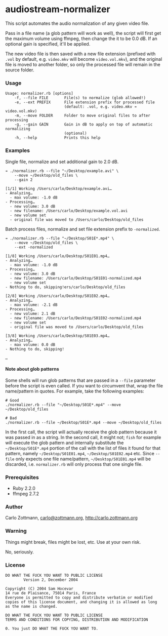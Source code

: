 # audiostream-normalizer

This script automates the audio normalization of any given video file.

Pass in a file name (a glob pattern will work as well), the script will first
get the maximum volume using ffmpeg, then change the it to be 0.0 dB.  If an
optional gain is specified, it'll be applied.

The new video file is then saved with a new file extension (prefixed with `.vol`
by default, e.g. `video.mkv` will become `video.vol.mkv`), and the original file
is moved to another folder, so only the processed file will remain in the source
folder.


### Usage

    Usage: normalizer.rb [options]
        -f, --file FILE       File(s) to normalize (glob allowed!)
        -e, --ext PREFIX      File extension prefix for processed file
                              (default: .vol, e.g. video.mkv ➔ video.vol.mkv)
        -m, --move FOLDER     Folder to move original files to after processing
        -g, --gain GAIN       Gain in dB to apply on top of automatic normalizing
                              (optional)
        -h, --help            Prints this help


### Examples

Single file, normalize and set additional gain to 2.0 dB.

    ➔ ./normalizer.rb --file "~/Desktop/example.avi" \
        --move ~/Desktop/old_files \
        --gain 2

    [1/1] Working /Users/carlo/Desktop/example.avi…
    - Analyzing…
      - max volume: -1.0 dB
    - Processing…
      - new volume: 3.0 dB
      - new filename: /Users/carlo/Desktop/example.vol.avi
      - new volume set
      - original file was moved to /Users/carlo/Desktop/old_files

Batch process files, normalize and set file extension prefix to `-normalized`.

    ➔ ./normalizer.rb --file "~/Desktop/S01E*.mp4" \
        --move ~/Desktop/old_files \
        --ext -normalized

    [1/8] Working /Users/carlo/Desktop/S01E01.mp4…
    - Analyzing…
      - max volume: -1.0 dB
    - Processing…
      - new volume: 3.0 dB
      - new filename: /Users/carlo/Desktop/S01E01-normalized.mp4
      - new volume set
    - Nothing to do, skipping!ers/carlo/Desktop/old_files

    [2/8] Working /Users/carlo/Desktop/S01E02.mp4…
    - Analyzing…
      - max volume: -2.1 dB
    - Processing…
      - new volume: 2.1 dB
      - new filename: /Users/carlo/Desktop/S01E02-normalized.mp4
      - new volume set
      - original file was moved to /Users/carlo/Desktop/old_files

    [3/8] Working /Users/carlo/Desktop/S01E03.mp4…
    - Analyzing…
      - max volume: 0.0 dB
    - Nothing to do, skipping!

    …


#### Note about glob patterns

Some shells will run glob patterns that are passed in a `--file` parameter
before the script is even called.   If you want to circumvent that, wrap the
file name/pattern in quotes. For example, take the following examples:

    # Good
    ./normalizer.rb --file "~/Desktop/S01E*.mp4" --move ~/Desktop/old_files

    # Bad
    ./normalizer.rb --file ~/Desktop/S01E*.mp4 --move ~/Desktop/old_files

In the first call, the script will actually receive the glob pattern because it
was passed in as a string.  In the second call, it might not; `fish` for example
will execute the glob pattern and internally substitute the
`~/Desktop/S01E*.mp4` portion of the call with the list of files it found for
that pattern, namely `~/Desktop/S01E01.mp4`, `~/Desktop/S01E02.mp4` etc.
Since `--file` only expects one file name/pattern,
`~/Desktop/S01E01.mp4` will be discarded, i.e. `normalizer.rb` will only process
that one single file.


### Prerequisites

- Ruby 2.2.0
- ffmpeg 2.7.2


### Author

Carlo Zottmann, carlo@zottmann.org, http://carlo.zottmann.org


### Warning

Things might break, files might be lost, etc.  Use at your own risk.

No, seriously.


### License

    DO WHAT THE FUCK YOU WANT TO PUBLIC LICENSE
            Version 2, December 2004

    Copyright (C) 2004 Sam Hocevar
    14 rue de Plaisance, 75014 Paris, France
    Everyone is permitted to copy and distribute verbatim or modified
    copies of this license document, and changing it is allowed as long
    as the name is changed.

    DO WHAT THE FUCK YOU WANT TO PUBLIC LICENSE
    TERMS AND CONDITIONS FOR COPYING, DISTRIBUTION AND MODIFICATION

    0. You just DO WHAT THE FUCK YOU WANT TO.
